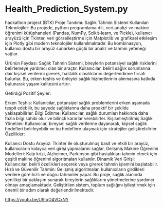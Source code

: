 # Health_Prediction_System.py
 hackathon project (BTK)
Proje Tanıtımı: Sağlık Tahmin Sistemi
Kullanılan Teknolojiler: Bu projede, python programlama dili, veri analizi ve makine öğrenimi kütüphaneleri (Pandas, NumPy, Scikit-learn, ve Pickle), kullanıcı arayüzü için Tkinter, veri görselleştirme için Matplotlib ve grafiksel etkileşim için Plotly gibi modern teknolojiler kullanılmaktadır. Bu kombinasyon, kullanıcı dostu bir arayüz sunarken güçlü bir analiz ve tahmin yeteneği sağlar.

Ürünün Faydası: Sağlık Tahmin Sistemi, bireylerin potansiyel sağlık risklerini belirlemeye yardımcı olan bir araçtır. Kullanıcılar, belirli sağlık sorunlarına dair kişisel verilerini girerek, hastalık olasılıklarını değerlendirme fırsatı bulurlar. Bu, erken teşhis ve önleyici sağlık hizmetlerinin alınmasına katkıda bulunarak yaşam kalitesini artırır.

Getirdiği Pozitif Şeyler:

Erken Teşhis: Kullanıcılar, potansiyel sağlık problemlerini erken aşamada tespit edebilir, bu sayede sağlıklarına daha proaktif bir şekilde yaklaşabilirler.
Bilgi Edinme: Kullanıcılar, sağlık durumları hakkında daha fazla bilgi sahibi olur ve bilinçli kararlar verebilirler.
Kişiselleştirilmiş Sağlık Yönetimi: Kullanıcılar, bireysel sağlık verilerine dayanarak, kişisel sağlık hedefleri belirleyebilir ve bu hedeflere ulaşmak için stratejiler geliştirebilirler.
Özellikler:

Kullanıcı Dostu Arayüz: Tkinter ile oluşturulmuş basit ve etkili bir arayüz, kullanıcıların kolayca veri girişi yapmalarını sağlar.
Gelişmiş Makine Öğrenimi Modelleri: Kalp krizi, Alzheimer, Parkinson gibi hastalıkları tahmin etmek için çeşitli makine öğrenimi algoritmaları kullanılır.
Dinamik Veri Girişi: Kullanıcılar, belirli özellikleri seçerek veya girerek tahmin işlemini başlatabilir.
Hızlı ve Güvenilir Tahmin: Gelişmiş algoritmalar, kullanıcıların girdikleri verilere göre hızlı ve doğru tahminler yapar.
Bu proje, sağlık alanında yenilikçi bir yaklaşım sunarak bireylerin sağlıklarını yönetmelerine yardımcı olmayı amaçlamaktadır. Geliştirilen sistem, toplum sağlığını iyileştirmek için önemli bir adım olarak değerlendirilmektedir.



https://youtu.be/U9IqO4VCxNY
